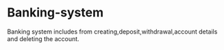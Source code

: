 # Banking-system
Banking system includes from creating,deposit,withdrawal,account details and deleting the account.
